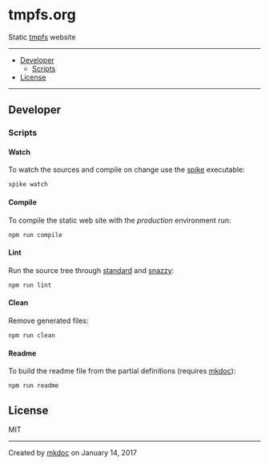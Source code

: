 # tmpfs.org

Static [tmpfs][] website

---

- [Developer](#developer)
  - [Scripts](#scripts)
- [License](#license)

---

## Developer

### Scripts

#### Watch

To watch the sources and compile on change use the [spike][] executable:

```
spike watch
```

#### Compile

To compile the static web site with the *production* environment run:

```
npm run compile
```

#### Lint

Run the source tree through [standard][] and [snazzy][]:

```
npm run lint
```

#### Clean

Remove generated files:

```
npm run clean
```

#### Readme

To build the readme file from the partial definitions (requires [mkdoc][]):

```
npm run readme
```

## License

MIT

---

Created by [mkdoc](https://github.com/mkdoc/mkdoc) on January 14, 2017

[tmpfs]: http://www.tmpfs.org
[node]: https://nodejs.org
[spike]: https://github.com/static-dev/spike
[standard]: https://github.com/feross/standard
[snazzy]: https://github.com/feross/snazzy
[mkdoc]: https://github.com/mkdoc/mkdoc

